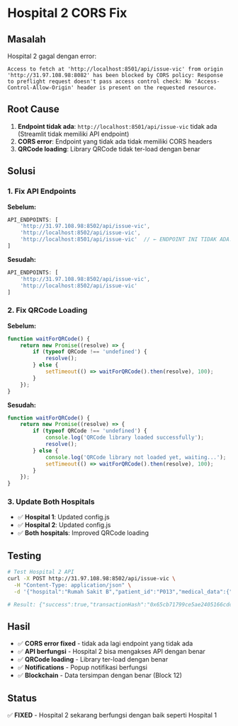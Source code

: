 # Hospital 2 CORS Fix

## Masalah
Hospital 2 gagal dengan error:
```
Access to fetch at 'http://localhost:8501/api/issue-vic' from origin 'http://31.97.108.98:8082' has been blocked by CORS policy: Response to preflight request doesn't pass access control check: No 'Access-Control-Allow-Origin' header is present on the requested resource.
```

## Root Cause
1. **Endpoint tidak ada**: `http://localhost:8501/api/issue-vic` tidak ada (Streamlit tidak memiliki API endpoint)
2. **CORS error**: Endpoint yang tidak ada tidak memiliki CORS headers
3. **QRCode loading**: Library QRCode tidak ter-load dengan benar

## Solusi

### 1. Fix API Endpoints
**Sebelum:**
```javascript
API_ENDPOINTS: [
    'http://31.97.108.98:8502/api/issue-vic',
    'http://localhost:8502/api/issue-vic',
    'http://localhost:8501/api/issue-vic'  // ← ENDPOINT INI TIDAK ADA!
]
```

**Sesudah:**
```javascript
API_ENDPOINTS: [
    'http://31.97.108.98:8502/api/issue-vic',
    'http://localhost:8502/api/issue-vic'
]
```

### 2. Fix QRCode Loading
**Sebelum:**
```javascript
function waitForQRCode() {
    return new Promise((resolve) => {
        if (typeof QRCode !== 'undefined') {
            resolve();
        } else {
            setTimeout(() => waitForQRCode().then(resolve), 100);
        }
    });
}
```

**Sesudah:**
```javascript
function waitForQRCode() {
    return new Promise((resolve) => {
        if (typeof QRCode !== 'undefined') {
            console.log('QRCode library loaded successfully');
            resolve();
        } else {
            console.log('QRCode library not loaded yet, waiting...');
            setTimeout(() => waitForQRCode().then(resolve), 100);
        }
    });
}
```

### 3. Update Both Hospitals
- ✅ **Hospital 1**: Updated config.js
- ✅ **Hospital 2**: Updated config.js
- ✅ **Both hospitals**: Improved QRCode loading

## Testing
```bash
# Test Hospital 2 API
curl -X POST http://31.97.108.98:8502/api/issue-vic \
  -H "Content-Type: application/json" \
  -d '{"hospital":"Rumah Sakit B","patient_id":"P013","medical_data":{"patient_name":"Grace Lee","diagnosis":"Chest Pain","treatment":"ECG and Medication","doctor":"Dr. Kim","date":"2025-10-19","notes":"Cardiac evaluation needed"}}'

# Result: {"success":true,"transactionHash":"0x65cb71799ce5ae2405166cdc96b7bc628c06b941","blockNumber":12,"patientId":"P013"}
```

## Hasil
- ✅ **CORS error fixed** - tidak ada lagi endpoint yang tidak ada
- ✅ **API berfungsi** - Hospital 2 bisa mengakses API dengan benar
- ✅ **QRCode loading** - Library ter-load dengan benar
- ✅ **Notifications** - Popup notifikasi berfungsi
- ✅ **Blockchain** - Data tersimpan dengan benar (Block 12)

## Status
✅ **FIXED** - Hospital 2 sekarang berfungsi dengan baik seperti Hospital 1
